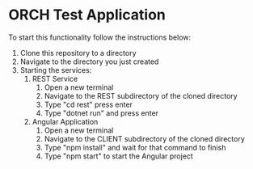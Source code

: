 # ORCH Test Application

To start this functionality follow the instructions below:

1. Clone this repository to a directory
2. Navigate to the directory you just created
3. Starting the services:
    1. REST Service
        1. Open a new terminal 
        2. Navigate to the REST subdirectory of the cloned directory
        3. Type "cd rest" press enter
        4. Type "dotnet run" and press enter
    2. Angular Application
        1. Open a new terminal
        2. Navigate to the CLIENT subdirectory of the cloned directory
        3. Type "npm install" and wait for that command to finish
        4. Type "npm start" to start the Angular project